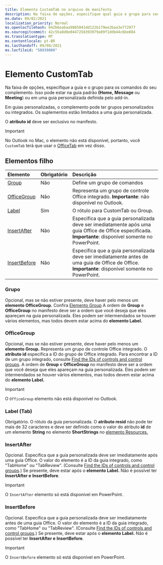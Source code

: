 ```yaml
---
title: Elemento CustomTab no arquivo de manifesto
description: Na faixa de opções, especifique qual guia e grupo para seus comandos de suplemento.
ms.date: 09/02/2021
localization_priority: Normal
ms.openlocfilehash: 642b6eabaa9885041dd122b179ee2baa3e772977
ms.sourcegitcommit: 42c55a8d8e0447258393979a09f1ddb44c6be884
ms.translationtype: MT
ms.contentlocale: pt-BR
ms.lasthandoff: 09/08/2021
ms.locfileid: "58939080"
---
```

# <a name="customtab-element"></a>Elemento CustomTab

Na faixa de opções, especifique a guia e o grupo para os comandos do seu complemento. Isso pode estar na guia padrão **(Home,** **Message** ou **Meeting**) ou em uma guia personalizada definida pelo add-in.

Em guias personalizadas, o complemento pode ter grupos personalizados ou integrados. Os suplementos estão limitados a uma guia personalizada.

O **atributo id** deve ser exclusivo no manifesto.

> [!IMPORTANT]
> No Outlook no Mac, o elemento não está disponível, portanto, você `CustomTab` terá que usar o [OfficeTab](officetab.md) em vez disso.

## <a name="child-elements"></a>Elementos filho

|  Elemento |  Obrigatório  |  Descrição  |
|:-----|:-----|:-----|
|  [Group](group.md)      | Não |  Define um grupo de comandos  |
|  [OfficeGroup](#officegroup)      | Não |  Representa um grupo de controle Office integrado. **Importante**: não disponível no Outlook. |
|  [Label](#label-tab)      | Sim |  O rótulo para CustomTab ou Group.  |
|  [InsertAfter](#insertafter)      | Não |  Especifica que a guia personalizada deve ser imediatamente após uma guia Office de Office especificada. **Importante**: disponível somente no PowerPoint. |
|  [InsertBefore](#insertbefore)      | Não |  Especifica que a guia personalizada deve ser imediatamente antes de uma guia de Office de Office. **Importante**: disponível somente no PowerPoint. |

### <a name="group"></a>Grupo

Opcional, mas se não estiver presente, deve haver pelo menos um **elemento OfficeGroup.** Confira [Elemento Group](group.md) A ordem de **Group** e **OfficeGroup** no manifesto deve ser a ordem que você deseja que eles apareçam na guia personalizada. Eles podem ser intermendados se houver vários elementos, mas todos devem estar acima do **elemento Label.**

### <a name="officegroup"></a>OfficeGroup

Opcional, mas se não estiver presente, deve haver pelo menos um **elemento Group.** Representa um grupo de controle Office integrado. O **atributo id** especifica a ID do grupo de Office integrado. Para encontrar a ID de um grupo integrado, consulte [Find the IDs of controls and control groups](../../design/built-in-button-integration.md#find-the-ids-of-controls-and-control-groups). A ordem de **Group** e **OfficeGroup** no manifesto deve ser a ordem que você deseja que eles apareçam na guia personalizada. Eles podem ser intermendados se houver vários elementos, mas todos devem estar acima do **elemento Label.**

> [!IMPORTANT]
> O `OfficeGroup` elemento não está disponível no Outlook.

### <a name="label-tab"></a>Label (Tab)

Obrigatório. O rótulo da guia personalizada. O **atributo resid** não pode ter mais de 32 caracteres e deve ser definido como o valor do atributo **id** de um elemento **String** no elemento **ShortStrings** no [elemento Resources.](resources.md)

### <a name="insertafter"></a>InsertAfter

Opcional. Especifica que a guia personalizada deve ser imediatamente após uma guia Office. O valor do elemento é a ID da guia integrado, como "TabHome" ou "TabReview". (Consulte [Find the IDs of controls and control groups](../../design/built-in-button-integration.md#find-the-ids-of-controls-and-control-groups).) Se presente, deve estar após o **elemento Label.** Não é possível ter **InsertAfter e** **InsertBefore**.

> [!IMPORTANT]
> O `InsertAfter` elemento só está disponível em PowerPoint.

### <a name="insertbefore"></a>InsertBefore

Opcional. Especifica que a guia personalizada deve ser imediatamente antes de uma guia Office. O valor do elemento é a ID da guia integrado, como "TabHome" ou "TabReview". (Consulte [Find the IDs of controls and control groups](../../design/built-in-button-integration.md#find-the-ids-of-controls-and-control-groups).)  Se presente, deve estar após o **elemento Label.** Não é possível ter **InsertAfter e** **InsertBefore**.

> [!IMPORTANT]
> O `InsertBefore` elemento só está disponível em PowerPoint.
